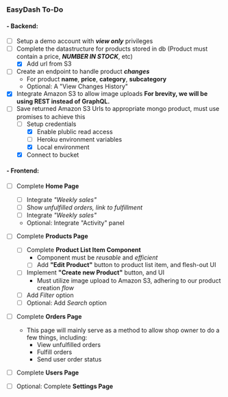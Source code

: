 ### EasyDash To-Do

#### - Backend:

- [ ] Setup a demo account with **_view only_** privileges
- [ ] Complete the datastructure for products stored in db (Product must contain a price, **_NUMBER IN STOCK_**, etc)
  - [x] Add url from S3
- [ ] Create an endpoint to handle product **_changes_**
  - For product **name**, **price**, **category**, **subcategory**
  - Optional: A "View Changes History"
- [x] Integrate Amazon S3 to allow image uploads
      **For brevity, we will be using REST instead of GraphQL.**
- [ ] Save returned Amazon S3 Urls to appropriate mongo product, must
      use promises to achieve this
  - [ ] Setup credentials
    - [x] Enable plublic read access
    - [ ] Heroku environment variables
    - [x] Local environment
  - [x] Connect to bucket

#### - Frontend:

- [ ] Complete **Home Page**

  - [ ] Integrate _"Weekly sales"_
  - [ ] Show _unfulfilled orders, link to fulfillment_
  - [ ] Integrate _"Weekly sales"_
  - Optional: Integrate "Activity" panel

- [ ] Complete **Products Page**

  - [ ] Complete **Product List Item Component**
    - Component must be _reusable_ and _efficient_
    - [ ] Add **"Edit Product"** button to product list item, and flesh-out UI
  - [ ] Implement **"Create new Product"** button, and UI
    - Must utilize image upload to Amazon S3, adhering to our product creation _flow_
  - [ ] Add _Filter_ option
  - [ ] Optional: Add _Search_ option

- [ ] Complete **Orders Page**
  - This page will mainly serve as a method to allow shop owner to do a few things, including:
    - View unfulfilled orders
    - Fulfill orders
    - Send user order status
- [ ] Complete **Users Page**

* [ ] Optional: Complete **Settings Page**
